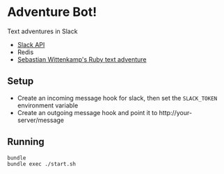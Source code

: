 # Adventure Bot!

Text adventures in Slack

- [Slack API](http://api.slack.com)
- Redis
- [Sebastian Wittenkamp's Ruby text adventure](https://github.com/bitops/text-adventure)

## Setup

- Create an incoming message hook for slack, then set the `SLACK_TOKEN` environment variable
- Create an outgoing message hook and point it to http://your-server/message

## Running

```shell
bundle
bundle exec ./start.sh
```
